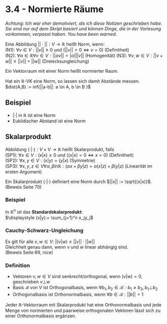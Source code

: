 # 3.4 - Normierte Räume
*Achtung: Ich war eher demotiviert, als ich diese Notizen geschrieben habe. Sie sind nur auf dem Skript basiert und können Dinge, die in der Vorlesung vorkommen, verpasst haben. You have been warned.*

Eine Abbildung $||\cdot||: V \to \mathbb{R}$ heißt Norm, wenn:  
(N1): $\forall v \in V: ||v|| \ge 0$ und $(||v|| = 0 \iff v = 0)$ (Definitheit)  
(N2): $\forall \alpha \in \mathbb{R} \forall v \in V: ||\alpha v|| = |\alpha| ||v||$ (Homogenität)
(N3): $\forall v,w \in V: ||v+w|| \le ||v|| + ||w||$ (Dreiecksungleichung)

Ein Vektorraum mit einer Norm heißt normierter Raum.  

Hat ein $\mathbb{R}$-VK eine Norm, so lassen sich damit Abstände messen.  
$dist(A,B) := inf{||a-b||: a \in A, b \in B \}$


## Beispiel
- $|\cdot|$ in $\mathbb{R}$ ist eine Norm
- Euklidischer Abstand ist eine Norm


## Skalarprodukt
Abbildung $(\cdot|\cdot): V \times V \to \mathbb{R}$ heißt Skalarprodukt, falls  
(SP1): $\forall x \in V: (x|x) \ge 0$ und $((x|x) = 0 \iff x = 0)$ (Definitheit)  
(SP2): $\forall x,y \in V: (x|y) = (y|x)$ (Symmetrie)  
(SP3): $\forall x,y,z \in V \forall \alpha,\beta in \mathbb{R}: (\alpha x + \beta y|z) = \alpha(x|z) + \beta(y|z)$ (Linearität im ersten Argument)

Ein Skalarprodukt $(\cdot|\cdot)$ definiert eine Norm durch $||x|| := \sqrt{(x|x)}$. (Beweis Seite 70)

### Beispiel
In $\mathbb{R}^n$ ist das **Standardskalarprodukt**:  
$\displaystyle (x|y):= \sum_{j=1}^n x_jy_j$

### Cauchy-Schwarz-Ungleichung
Es gilt für alle $v, w \in V$: $|(v|w) \le ||v|| \cdot ||w||$  
Gleichheit genau dann, wenn $v$ und $w$ linear abhängig sind.  
(Beweis Seite 69, nice)

### Definition
- Vektoren $v,w \in V$ sind senkrecht/orthogonal, wenn $(v|w) = 0$, geschrieben $v \bot w$
- Basis $\mathcal{B}$ von $V$ ist Orthogonalbasis, wenn $\forall b_1,b_2 \in \mathcal{B}: b_1 \not = b_2, b_1 \bot b_2$
- Orthogonalbasis ist Orthonormalbasis, wenn $\forall b \in \mathcal{B}: ||b|| = 1$

Jeder $\mathbb{R}$-Vektorraum mit Skalarprodukt hat eine Orthonormalbasis
und jede Menge von normierten und paarweise orthogonalen Vektoren lässt sich
zu einer Orthonormalbasis ergänzen.
